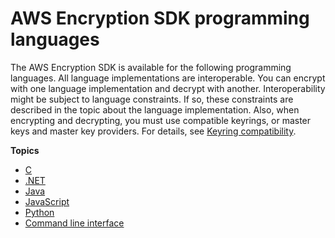 # AWS Encryption SDK programming languages<a name="programming-languages"></a>

The AWS Encryption SDK is available for the following programming languages\. All language implementations are interoperable\. You can encrypt with one language implementation and decrypt with another\. Interoperability might be subject to language constraints\. If so, these constraints are described in the topic about the language implementation\. Also, when encrypting and decrypting, you must use compatible keyrings, or master keys and master key providers\. For details, see [Keyring compatibility](keyring-compatibility.md)\.

**Topics**
+ [C](c-language.md)
+ [\.NET](dot-net.md)
+ [Java](java.md)
+ [JavaScript](javascript.md)
+ [Python](python.md)
+ [Command line interface](crypto-cli.md)